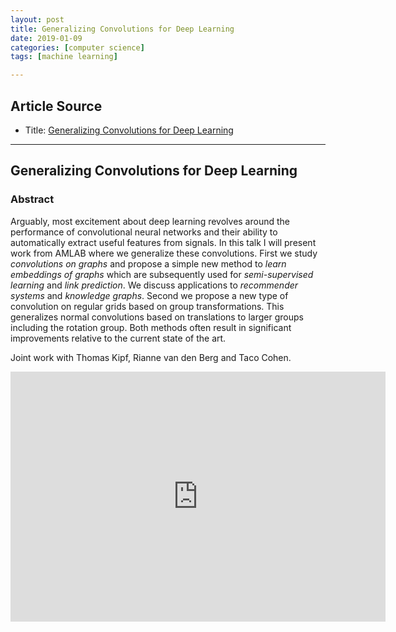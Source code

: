 ```yaml
---
layout: post
title: Generalizing Convolutions for Deep Learning
date: 2019-01-09
categories: [computer science]
tags: [machine learning]

---
```


## Article Source
* Title: [Generalizing Convolutions for Deep Learning](https://www.youtube.com/watch?v=0_O8PdZBc5s)

---


## Generalizing Convolutions for Deep Learning

### Abstract

Arguably, most excitement about deep learning revolves around the performance of convolutional neural networks and their ability to automatically extract useful features from signals. In this talk I will present work from AMLAB where we generalize these convolutions. First we study *convolutions on graphs* and propose a simple new method to *learn embeddings of graphs* which are subsequently used for *semi-supervised learning* and *link prediction*. We discuss applications to *recommender systems* and *knowledge graphs*. Second we propose a new type of convolution on regular grids based on group transformations. This generalizes normal convolutions based on translations to larger groups including the rotation group. Both methods often result in significant improvements relative to the current state of the art.

Joint work with Thomas Kipf, Rianne van den Berg and Taco Cohen. 

<iframe width="600" height="400" src="https://www.youtube.com/embed/0_O8PdZBc5s" frameborder="0" allow="accelerometer; autoplay; encrypted-media; gyroscope; picture-in-picture" allowfullscreen></iframe>